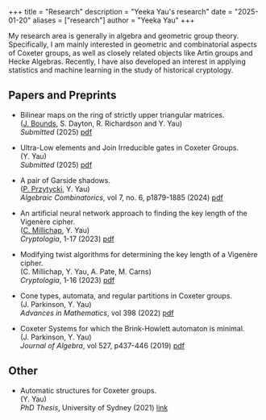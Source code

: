 +++
title = "Research"
description = "Yeeka Yau's research"
date = "2025-01-20"
aliases = ["research"]
author = "Yeeka Yau"
+++

My research area is generally in algebra and geometric group theory. Specifically, I am mainly interested in geometric and combinatorial aspects of Coxeter groups, as well as closely related objects like Artin groups and Hecke Algebras. Recently, I have also developed an interest in applying statistics and machine learning in the study of historical cryptology.


## Papers and Preprints

* Bilinear maps on the ring of strictly upper triangular matrices.  
  ([J. Bounds](https://www.furman.edu/people/jordan-bounds/), S. Dayton, R. Richardson and Y. Yau)  
  *Submitted* (2025) [pdf](/papers/bilinear.pdf)

* Ultra-Low elements and Join Irreducible gates in Coxeter Groups.  
  (Y. Yau)  
  *Submitted* (2025) [pdf](/papers/ultra_low4.pdf)

* A pair of Garside shadows.  
  ([P. Przytycki](https://www.math.mcgill.ca/pprzytyc/), Y. Yau)  
  *Algebraic Combinatorics*, vol 7, no. 6, p1879-1885 (2024) [pdf](/papers/ALCO_pairofgarsideshadows.pdf)

* An artificial neural network approach to finding the key length of the Vigenère cipher.  
  ([C. Millichap](https://sites.google.com/view/christianmillichap/home), Y. Yau)  
  *Cryptologia*, 1-17 (2023) [pdf](/papers/nn_vigenere.pdf)

* Modifying twist algorithms for determining the key length of a Vigenère cipher.  
  (C. Millichap, Y. Yau, A. Pate, M. Carns)  
  *Cryptologia*, 1-16 (2023) [pdf](/papers/Twist_paper_for_submission.pdf)

* Cone types, automata, and regular partitions in Coxeter groups.  
  (J. Parkinson, Y. Yau)  
  *Advances in Mathematics*, vol 398 (2022) [pdf](/papers/2.pdf)

* Coxeter Systems for which the Brink-Howlett automaton is minimal.  
  (J. Parkinson, Y. Yau)  
  *Journal of Algebra*, vol 527, p437-446 (2019) [pdf](/papers/1.pdf)

## Other

* Automatic structures for Coxeter groups.  
  (Y. Yau)  
  *PhD Thesis*, University of Sydney (2021) [link](https://ses.library.usyd.edu.au/handle/2123/25718)